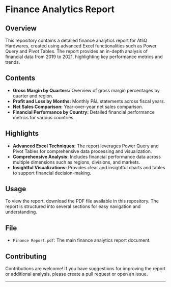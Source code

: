 # Finance Analytics Report

## Overview
This repository contains a detailed finance analytics report for AtliQ Hardwares, created using advanced Excel functionalities such as Power Query and Pivot Tables. The report provides an in-depth analysis of financial data from 2019 to 2021, highlighting key performance metrics and trends.

## Contents
- **Gross Margin by Quarters:** Overview of gross margin percentages by quarter and region.
- **Profit and Loss by Months:** Monthly P&L statements across fiscal years.
- **Net Sales Comparison:** Year-over-year net sales comparison.
- **Financial Performance by Country:** Detailed financial performance metrics for various countries.

## Highlights
- **Advanced Excel Techniques:** The report leverages Power Query and Pivot Tables for comprehensive data processing and visualization.
- **Comprehensive Analysis:** Includes financial performance data across multiple dimensions such as regions, divisions, and markets.
- **Insightful Visualizations:** Provides clear and insightful charts and tables to support financial decision-making.

## Usage
To view the report, download the PDF file available in this repository. The report is structured into several sections for easy navigation and understanding.

## File
- `Finance Report.pdf`: The main finance analytics report document.

## Contributing
Contributions are welcome! If you have suggestions for improving the report or additional analysis, please create a pull request or open an issue.

---

